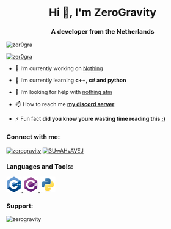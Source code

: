 <h1 align="center">Hi 👋, I'm ZeroGravity</h1>
<h3 align="center">A developer from the Netherlands</h3>

<p align="left"> <img src="https://komarev.com/ghpvc/?username=zer0gra&label=Profile%20views&color=0e75b6&style=flat" alt="zer0gra" /> </p>

<p align="left"> <a href="https://github.com/ryo-ma/github-profile-trophy"><img src="https://github-profile-trophy.vercel.app/?username=zer0gra" alt="zer0gra" /></a> </p>

- 🔭 I’m currently working on [Nothing]()

- 🌱 I’m currently learning **c++, c# and python**

- 🤝 I’m looking for help with [nothing atm]()

- 📫 How to reach me **[my discord server](https://discord.gg/7HrXgAeMDZ)**

- ⚡ Fun fact **did you know youre wasting time reading this ;)**

<h3 align="left">Connect with me:</h3>
<p align="left">
<a href="https://dev.to/zerogravity" target="blank"><img align="center" src="https://raw.githubusercontent.com/rahuldkjain/github-profile-readme-generator/master/src/images/icons/Social/devto.svg" alt="zerogravity" height="30" width="40" /></a>
<a href="https://discord.gg/3UwAHvAVEJ" target="blank"><img align="center" src="https://raw.githubusercontent.com/rahuldkjain/github-profile-readme-generator/master/src/images/icons/Social/discord.svg" alt="3UwAHvAVEJ" height="30" width="40" /></a>
</p>

<h3 align="left">Languages and Tools:</h3>
<p align="left"> <a href="https://www.w3schools.com/cpp/" target="_blank" rel="noreferrer"> <img src="https://raw.githubusercontent.com/devicons/devicon/master/icons/cplusplus/cplusplus-original.svg" alt="cplusplus" width="40" height="40"/> </a> <a href="https://www.w3schools.com/cs/" target="_blank" rel="noreferrer"> <img src="https://raw.githubusercontent.com/devicons/devicon/master/icons/csharp/csharp-original.svg" alt="csharp" width="40" height="40"/> </a> <a href="https://www.python.org" target="_blank" rel="noreferrer"> <img src="https://raw.githubusercontent.com/devicons/devicon/master/icons/python/python-original.svg" alt="python" width="40" height="40"/> </a> </p>


<h3 align="left">Support:</h3>
<p><a href="https://www.buymeacoffee.com/zerogravity"> <img align="left" src="https://cdn.buymeacoffee.com/buttons/v2/default-yellow.png" height="50" width="210" alt="zerogravity" /></a></p><br><br>

